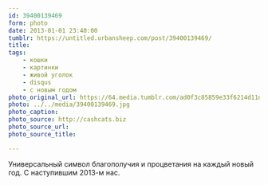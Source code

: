 ```yaml
---
id: 39400139469
form: photo
date: 2013-01-01 23:40:00
tumblr: https://untitled.urbansheep.com/post/39400139469/
title:
tags:
    - кошки
    - картинки
    - живой уголок
    - disqus
    - с новым годом
photo_original_url: https://64.media.tumblr.com/ad0f3c85859e33f6214d11d3d06ec0b4/tumblr_mfxky7atAX1qgn992o1_1280.jpg
photo: ../../media/39400139469.jpg
photo_caption:
photo_source: http://cashcats.biz
photo_source_url:
photo_source_title:

---
```


<p>Универсальный символ благополучия и процветания на каждый новый год. С наступившим 2013-м нас.</p>
